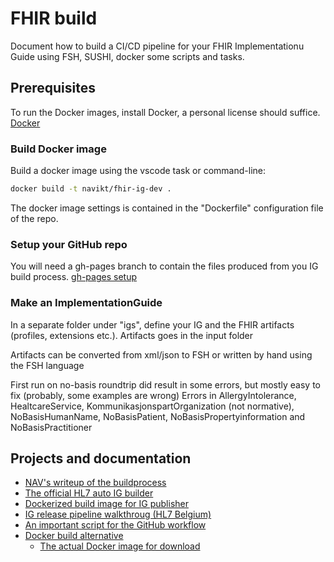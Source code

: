 # FHIR build

Document how to build a CI/CD pipeline for your FHIR Implementationu Guide using FSH, SUSHI, docker some scripts and tasks.

## Prerequisites

To run the Docker images, install Docker, a personal license should suffice.
[Docker](https://www.docker.com/get-started)

### Build Docker image

Build a docker image using the vscode task or command-line:

~~~bash
docker build -t navikt/fhir-ig-dev .
~~~

The docker image settings is contained in the "Dockerfile" configuration file of the repo.

### Setup your GitHub repo

You will need a gh-pages branch to contain the files produced from you IG build process.
[gh-pages setup](https://gist.github.com/chrisjacob/833223)

### Make an ImplementationGuide

In a separate folder under "igs", define your IG and the FHIR artifacts (profiles, extensions etc.). Artifacts goes in the input folder

Artifacts can be converted from xml/json to FSH or written by hand using the FSH language

First run on no-basis roundtrip did result in some errors, but mostly easy to fix (probably, some examples are wrong)
Errors in AllergyIntolerance, HealtcareService, KommunikasjonspartOrganization (not normative), NoBasisHumanName, NoBasisPatient, NoBasisPropertyinformation and NoBasisPractitioner


## Projects and documentation

* [NAV's writeup of the buildprocess](https://github.com/navikt/fhir)
* [The official HL7 auto IG builder](https://github.com/FHIR/auto-ig-builder)
* [Dockerized build image for IG publisher](https://github.com/NIH-NCPI/hl7-fhir-ig-publisher)
* [IG release pipeline walkthroug (HL7 Belgium)](https://github.com/hl7-be/fhir-ig-release-publication)
* [An important script for the GitHub workflow](https://github.com/hl7-be/tutorial_ig/tree/master/.github/workflows)
* [Docker build alternative](https://github.com/logicahealth/fhir-ig-base)
  * [The actual Docker image for download](https://hub.docker.com/r/logicahealth/fhir-ig-base)
